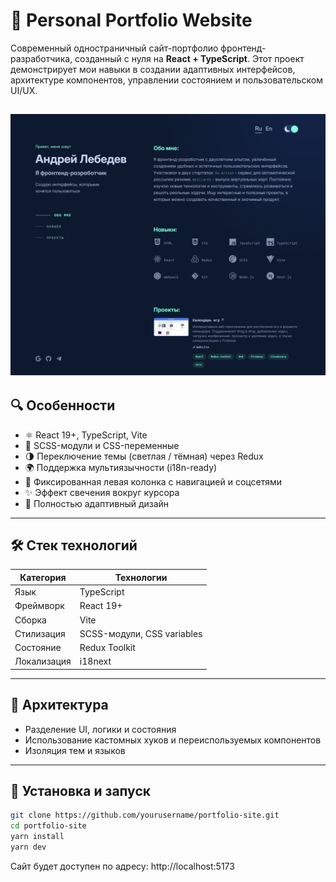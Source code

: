 # 💼 Personal Portfolio Website

Современный одностраничный сайт-портфолио фронтенд-разработчика, созданный с нуля на **React + TypeScript**. Этот проект демонстрирует мои навыки в создании адаптивных интерфейсов, архитектуре компонентов, управлении состоянием и пользовательском UI/UX.

![Скриншот сайта](./preview.png)
---

## 🔍 Особенности

- ⚛️ React 19+, TypeScript, Vite
- 🎨 SCSS-модули и CSS-переменные
- 🌗 Переключение темы (светлая / тёмная) через Redux
- 🌍 Поддержка мультиязычности (i18n-ready)
- 🧭 Фиксированная левая колонка с навигацией и соцсетями
- ✨ Эффект свечения вокруг курсора
- 📱 Полностью адаптивный дизайн

---

## 🛠️ Стек технологий

| Категория       | Технологии                            |
|-----------------|----------------------------------------|
| Язык            | TypeScript                            |
| Фреймворк       | React 19+                              |
| Сборка          | Vite                                  |
| Стилизация      | SCSS-модули, CSS variables             |
| Состояние       | Redux Toolkit                         |
| Локализация     | i18next                               |

---

## 🧱 Архитектура

- Разделение UI, логики и состояния
- Использование кастомных хуков и переиспользуемых компонентов
- Изоляция тем и языков

---

## 🚀 Установка и запуск

```bash
git clone https://github.com/yourusername/portfolio-site.git
cd portfolio-site
yarn install
yarn dev
```
Сайт будет доступен по адресу: http://localhost:5173


